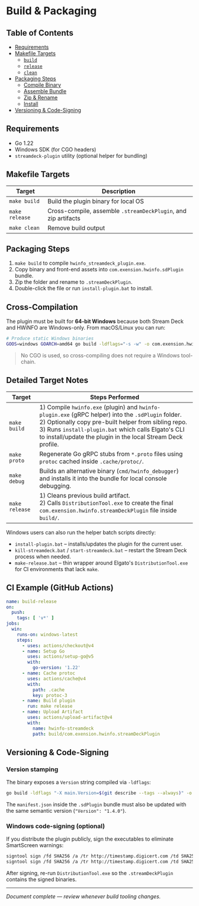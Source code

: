 # Build & Packaging
## Table of Contents
- [Requirements](#requirements)
- [Makefile Targets](#makefile-targets)
  - [`build`](#makefile-targets)
  - [`release`](#makefile-targets)
  - [`clean`](#makefile-targets)
- [Packaging Steps](#packaging-steps)
  - [Compile Binary](#packaging-steps)
  - [Assemble Bundle](#packaging-steps)
  - [Zip & Rename](#packaging-steps)
  - [Install](#packaging-steps)
- [Versioning & Code-Signing](#versioning--code-signing-todo)

## Requirements

* Go 1.22
* Windows SDK (for CGO headers)
* `streamdeck-plugin` utility (optional helper for bundling)

## Makefile Targets

| Target | Description |
| --- | --- |
| `make build` | Build the plugin binary for local OS |
| `make release` | Cross-compile, assemble `.streamDeckPlugin`, and zip artifacts |
| `make clean` | Remove build output |

## Packaging Steps

1. `make build` to compile `hwinfo_streamdeck_plugin.exe`.
2. Copy binary and front-end assets into `com.exension.hwinfo.sdPlugin` bundle.
3. Zip the folder and rename to `.streamDeckPlugin`.
4. Double-click the file or run `install-plugin.bat` to install.

## Cross-Compilation

The plugin must be built for **64-bit Windows** because both Stream Deck and HWiNFO are Windows-only. From macOS/Linux you can run:

```bash
# Produce static Windows binaries
GOOS=windows GOARCH=amd64 go build -ldflags="-s -w" -o com.exension.hwinfo.sdPlugin/hwinfo.exe ./cmd/hwinfo_streamdeck_plugin
```

> No CGO is used, so cross-compiling does not require a Windows tool-chain.

## Detailed Target Notes

| Target | Steps Performed |
| --- | --- |
| `make build` | 1) Compile `hwinfo.exe` (plugin) and `hwinfo-plugin.exe` (gRPC helper) into the `.sdPlugin` folder.<br>2) Optionally copy pre-built helper from sibling repo.<br>3) Runs `install-plugin.bat` which calls Elgato's CLI to install/update the plugin in the local Stream Deck profile. |
| `make proto` | Regenerate Go gRPC stubs from `*.proto` files using `protoc` cached inside `.cache/protoc/`. |
| `make debug` | Builds an alternative binary (`cmd/hwinfo_debugger`) and installs it into the bundle for local console debugging. |
| `make release` | 1) Cleans previous build artifact.<br>2) Calls `DistributionTool.exe` to create the final `com.exension.hwinfo.streamDeckPlugin` file inside `build/`. |

Windows users can also run the helper batch scripts directly:

* `install-plugin.bat` – installs/updates the plugin for the current user.
* `kill-streamdeck.bat` / `start-streamdeck.bat` – restart the Stream Deck process when needed.
* `make-release.bat` – thin wrapper around Elgato's `DistributionTool.exe` for CI environments that lack `make`.

## CI Example (GitHub Actions)

```yaml
name: build-release
on:
  push:
    tags: [ 'v*' ]
jobs:
  win:
    runs-on: windows-latest
    steps:
      - uses: actions/checkout@v4
      - name: Setup Go
        uses: actions/setup-go@v5
        with:
          go-version: '1.22'
      - name: Cache protoc
        uses: actions/cache@v4
        with:
          path: .cache
          key: protoc-3
      - name: Build plugin
        run: make release
      - name: Upload Artifact
        uses: actions/upload-artifact@v4
        with:
          name: hwinfo-streamdeck
          path: build/com.exension.hwinfo.streamDeckPlugin
```

## Versioning & Code-Signing

### Version stamping

The binary exposes a `Version` string compiled via `-ldflags`:

```bash
go build -ldflags "-X main.Version=$(git describe --tags --always)" -o hwinfo.exe ./cmd/hwinfo_streamdeck_plugin
```

The `manifest.json` inside the `.sdPlugin` bundle must also be updated with the same semantic version (`"Version": "1.4.0"`).

### Windows code-signing (optional)

If you distribute the plugin publicly, sign the executables to eliminate SmartScreen warnings:

```bash
signtool sign /fd SHA256 /a /tr http://timestamp.digicert.com /td SHA256 hwinfo.exe
signtool sign /fd SHA256 /a /tr http://timestamp.digicert.com /td SHA256 hwinfo-plugin.exe
```

After signing, re-run `DistributionTool.exe` so the `.streamDeckPlugin` contains the signed binaries.

---

*Document complete — review whenever build tooling changes.*
